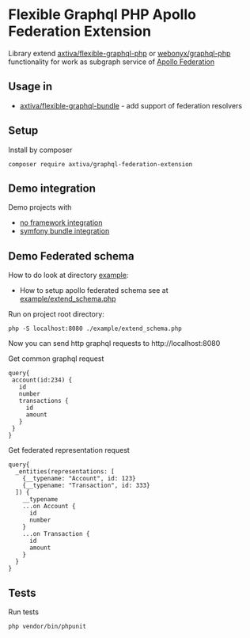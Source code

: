# Flexible Graphql PHP Apollo Federation Extension

Library extend [axtiva/flexible-graphql-php](https://github.com/axtiva/flexible-graphql-php) or [webonyx/graphql-php](https://github.com/webonyx/graphql-php) functionality 
for work as subgraph service of [Apollo Federation](https://www.apollographql.com/docs/federation/)

## Usage in

- [axtiva/flexible-graphql-bundle](//github.com/axtiva/flexible-graphql-bundle) - add support of federation resolvers

## Setup

Install by composer

```
composer require axtiva/graphql-federation-extension
```

## Demo integration

Demo projects with

- [no framework integration](https://github.com/axtiva/example-integration/tree/master/NoFramework) 
- [symfony bundle integration](https://github.com/axtiva/example-integration/tree/master/FlexibleGraphqlBundle)

## Demo Federated schema

How to do look at directory [example](./example):

- How to setup apollo federated schema see at [example/extend_schema.php](./example/extend_schema.php)

Run on project root directory:
```
php -S localhost:8080 ./example/extend_schema.php
```

Now you can send http graphql requests to http://localhost:8080

 Get common graphql request 
 ```gql
 query{  
  account(id:234) {
    id
    number
    transactions {
      id
      amount
    }
  }
}
 ```

Get federated representation request
```gql
query{  
  _entities(representations: [
    {__typename: "Account", id: 123}
    {__typename: "Transaction", id: 333}
  ]) {
    __typename
    ...on Account {
      id
      number
    }
    ...on Transaction {
      id
      amount
    }
  }
}
```

## Tests

Run tests

```
php vendor/bin/phpunit 
```